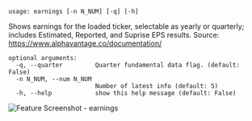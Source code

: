 ```text
usage: earnings [-n N_NUM] [-q] [-h]
```

Shows earnings for the loaded ticker, selectable as yearly or quarterly; includes Estimated, Reported, and Suprise EPS results. Source: https://www.alphavantage.co/documentation/

```
optional arguments:
  -q, --quarter         Quarter fundamental data flag. (default: False)
  -n N_NUM, --num N_NUM
                        Number of latest info (default: 5)
  -h, --help            show this help message (default: False)
```
![Feature Screenshot - earnings](https://user-images.githubusercontent.com/85772166/141365214-7f1e54fd-3cf5-4005-8e8d-06c78891f1ee.png)

